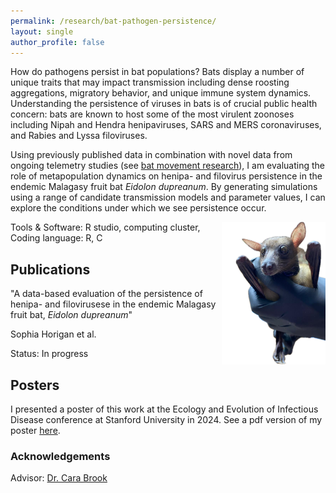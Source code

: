 ```yaml
---
permalink: /research/bat-pathogen-persistence/
layout: single
author_profile: false
---
```

How do pathogens persist in bat populations? Bats display a number of unique traits that may impact transmission including dense roosting aggregations, migratory behavior, and unique immune system dynamics. Understanding the persistence of viruses in bats is of crucial public health concern: bats are known to host some of the most virulent zoonoses including Nipah and Hendra henipaviruses, SARS and MERS coronaviruses, and Rabies and Lyssa filoviruses.

Using previously published data in combination with novel data from ongoing telemetry studies (see [bat movement research](/_pages/bat-movement.md)), I am evaluating the role of metapopulation dynamics on henipa- and filovirus persistence in the endemic Malagasy fruit bat *Eidolon dupreanum*. By generating simulations using a range of candidate transmission models and parameter values, I can explore the conditions under which we see persistence occur.

<img align="right" width="33%" margin-left="20px" src="/assets/images/eidolon.png">

Tools & Software: R studio, computing cluster, 
Coding language: R, C

## Publications
"A data-based evaluation of the persistence of henipa- and filovirusese in the endemic Malagasy fruit bat, *Eidolon dupreanum*"

Sophia Horigan et al.

Status: In progress

## Posters

I presented a poster of this work at the Ecology and Evolution of Infectious Disease conference at Stanford University in 2024. See a pdf version of my poster [here](/assets/images/Horigan_EEID2024.pdf).

### Acknowledgements

Advisor: [Dr. Cara Brook](https://brooklab.org/cara-brook)